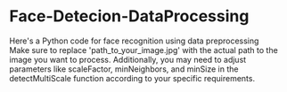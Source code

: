 # Face-Detecion-DataProcessing
Here's a Python code for face recognition using data preprocessing  
Make sure to replace 'path_to_your_image.jpg' with the actual path to the image you want to process.
Additionally, you may need to adjust parameters like scaleFactor, minNeighbors, and minSize in the detectMultiScale function according to your specific requirements.
